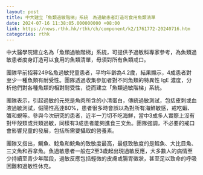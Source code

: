 ```yaml
---
layout: post
title: 中大建立「魚類過敏階梯」系統　為過敏患者訂造可食用魚類清單
date: 2024-07-16 11:38:05.000000000 +08:00
link: https://news.rthk.hk/rthk/ch/component/k2/1761772-20240716.htm
categories: rthk
---
```


中大醫學院建立名為「魚類過敏階梯」系統，可提供予過敏科專家參考，為魚類過敏患者度身訂造可以食用的魚類清單，毋須對所有魚類戒口。

團隊早前招募249名魚過敏兒童患者，平均年齡為4.2歲，結果顯示，4成患者對至少一種魚類有耐受性。團隊透過收集參加者對不同魚類的特異性 IgE 濃度，分析他們對各種魚類的相對耐受性，從而建立「魚類過敏階梯」系統。

團隊表示，引起過敏的元兇是魚肉所含的小清蛋白，傳統過敏測試，包括皮刺或血液過敏測試，假陽性高達80%，患者很多時會誤以為對所有海鮮敏感，戒吃蝦、蟹和蜆等。參與今次研究的患者，近半一刀切不吃海鮮，當中3成多人實際上沒有對甲殼類或貝類過敏，同樣有3成患者能夠進食三文魚。團隊強調，不必要的戒口會影響兒童的發展，包括所需要攝取的營養素。

團隊又指出，鰂魚、鯰魚和鯇魚的致敏度最高，最低致敏度的是鱈魚、大比目魚、三文魚和吞拿魚。魚過敏患者一般在2至3歲起出現過敏反應，大多數人的病情至少持續至青少年階段，過敏反應包括輕微的皮膚或腸胃徵狀，甚至足以致命的呼吸困難和過敏性休克。
